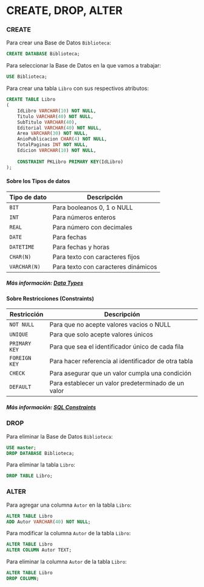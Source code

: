 # CREATE, DROP, ALTER

### CREATE
Para crear una Base de Datos `Biblioteca`:
``` SQL
CREATE DATABASE Biblioteca;
```
Para seleccionar la Base de Datos en la que vamos a trabajar:
``` SQL
USE Biblioteca;
```
Para crear una tabla `Libro` con sus respectivos atributos:
``` SQL
CREATE TABLE Libro
(
	IdLibro VARCHAR(10) NOT NULL,
	Titulo VARCHAR(40) NOT NULL,
	SubTitulo VARCHAR(40),
	Editorial VARCHAR(40) NOT NULL,
	Area VARCHAR(30) NOT NULL,
	AnioPublicacion CHAR(4) NOT NULL,
	TotalPaginas INT NOT NULL,
	Edicion VARCHAR(10) NOT NULL,
  
	CONSTRAINT PKLibro PRIMARY KEY(IdLibro)
);
```
#### Sobre los Tipos de datos 
| Tipo de dato | Descripción |
| --- | --- |
| `BIT`| Para booleanos 0, 1 o NULL |
| `INT`| Para números enteros |
| `REAL`| Para número con decimales |
| `DATE`| Para fechas |
| `DATETIME`| Para fechas y horas |
| `CHAR(N)`| Para texto con caracteres fijos |
| `VARCHAR(N)`| Para texto con caracteres dinámicos |
##### Más información: [Data Types](https://docs.microsoft.com/en-us/sql/t-sql/data-types/data-types-transact-sql?view=sql-server-ver15)

#### Sobre Restricciones (Constraints)
| Restricción | Descripción |
| --- | --- |
| `NOT NULL`| Para que no acepte valores vacios o NULL |
| `UNIQUE`| Para que solo acepte valores únicos |
| `PRIMARY KEY`| Para que sea el identificador único de cada fila |
| `FOREIGN KEY`| Para hacer referencia al identificador de otra tabla |
| `CHECK`| Para asegurar que un valor cumpla una condición |
| `DEFAULT`| Para establecer un valor predeterminado de un valor |
##### Más información: [SQL Constraints](https://www.w3schools.com/sql/sql_constraints.asp)

### DROP
Para eliminar la Base de Datos `Biblioteca`:
``` SQL
USE master;
DROP DATABASE Biblioteca;
```
Para eliminar la tabla `Libro`:
``` SQL
DROP TABLE Libro;
```

### ALTER
Para agregar una columna `Autor` en la tabla `Libro`:
``` SQL
ALTER TABLE Libro
ADD Autor VARCHAR(40) NOT NULL;
```
Para modificar la columna `Autor` de la tabla `Libro`:
``` SQL
ALTER TABLE Libro
ALTER COLUMN Autor TEXT;
```
Para eliminar la columna `Autor` de la tabla `Libro`:
``` SQL
ALTER TABLE Libro
DROP COLUMN;
```

